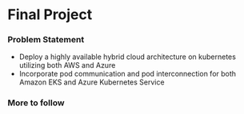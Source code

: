 # Final Project

### Problem Statement
- Deploy a highly available hybrid cloud architecture on kubernetes utilizing both AWS and Azure
- Incorporate pod communication and pod interconnection for both Amazon EKS and Azure Kubernetes Service

### More to follow